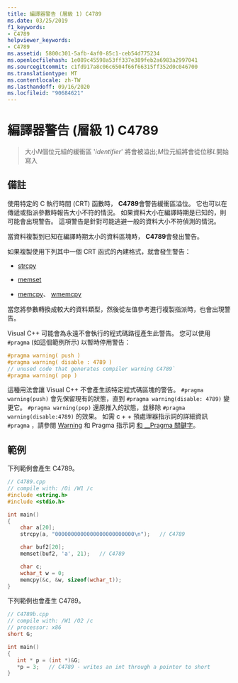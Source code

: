 ```yaml
---
title: 編譯器警告 (層級 1) C4789
ms.date: 03/25/2019
f1_keywords:
- C4789
helpviewer_keywords:
- C4789
ms.assetid: 5800c301-5afb-4af0-85c1-ceb54d775234
ms.openlocfilehash: 1e089c45598a53ff337e389feb2a6983a2997041
ms.sourcegitcommit: c1fd917a8c06c6504f66f66315ff352d0c046700
ms.translationtype: MT
ms.contentlocale: zh-TW
ms.lasthandoff: 09/16/2020
ms.locfileid: "90684621"
---
```

# <a name="compiler-warning-level-1-c4789"></a>編譯器警告 (層級 1) C4789

> 大小*N*個位元組的緩衝區 '*identifier*' 將會被溢出;*M*位元組將會從位移*L*開始寫入

## <a name="remarks"></a>備註

使用特定的 C 執行時間 (CRT) 函數時， **C4789**會警告緩衝區溢位。 它也可以在傳遞或指派參數時報告大小不符的情況。 如果資料大小在編譯時期是已知的，則可能會出現警告。 這項警告是針對可能逃避一般的資料大小不符偵測的情況。

當資料複製到已知在編譯時期太小的資料區塊時， **C4789**會發出警告。

如果複製使用下列其中一個 CRT 函式的內建格式，就會發生警告：

- [strcpy](../../c-runtime-library/reference/strcpy-wcscpy-mbscpy.md)

- [memset](../../c-runtime-library/reference/memset-wmemset.md)

- [memcpy](../../c-runtime-library/reference/memcpy-wmemcpy.md)、 [wmemcpy](../../c-runtime-library/reference/memcpy-wmemcpy.md)

當您將參數轉換成較大的資料類型，然後從左值參考進行複製指派時，也會出現警告。

Visual C++ 可能會為永遠不會執行的程式碼路徑產生此警告。 您可以使用 `#pragma` (如這個範例所示) 以暫時停用警告：

```cpp
#pragma warning( push )
#pragma warning( disable : 4789 )
// unused code that generates compiler warning C4789`
#pragma warning( pop )
```

這種用法會讓 Visual C++ 不會產生該特定程式碼區塊的警告。 `#pragma warning(push)` 會先保留現有的狀態，直到 `#pragma warning(disable: 4789)` 變更它。 `#pragma warning(pop)` 還原推入的狀態，並移除 `#pragma warning(disable:4789)` 的效果。 如需 c + + 預處理器指示詞的詳細資訊 `#pragma` ，請參閱 [Warning](../../preprocessor/warning.md) 和 Pragma 指示詞 [和 __Pragma 關鍵字](../../preprocessor/pragma-directives-and-the-pragma-keyword.md)。

## <a name="examples"></a>範例

下列範例會產生 C4789。

```cpp
// C4789.cpp
// compile with: /Oi /W1 /c
#include <string.h>
#include <stdio.h>

int main()
{
    char a[20];
    strcpy(a, "0000000000000000000000000\n");   // C4789

    char buf2[20];
    memset(buf2, 'a', 21);   // C4789

    char c;
    wchar_t w = 0;
    memcpy(&c, &w, sizeof(wchar_t));
}
```

下列範例也會產生 C4789。

```cpp
// C4789b.cpp
// compile with: /W1 /O2 /c
// processor: x86
short G;

int main()
{
   int * p = (int *)&G;
   *p = 3;   // C4789 - writes an int through a pointer to short
}
```
